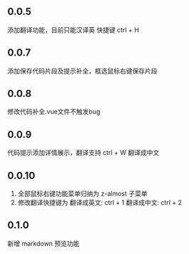 ## 0.0.5
添加翻译功能，目前只能汉译英 快捷键 ctrl + H

## 0.0.7
添加保存代码片段及提示补全，框选鼠标右键保存片段

## 0.0.8
修改代码补全.vue文件不触发bug

## 0.0.9
代码提示添加详情展示，翻译支持 ctrl + W 翻译成中文

## 0.0.10
1. 全部鼠标右键功能菜单归纳为 z-almost 子菜单
2. 修改翻译快捷键为 翻译成英文: ctrl + 1 翻译成中文: ctrl + 2

## 0.1.0
新增 markdown 预览功能